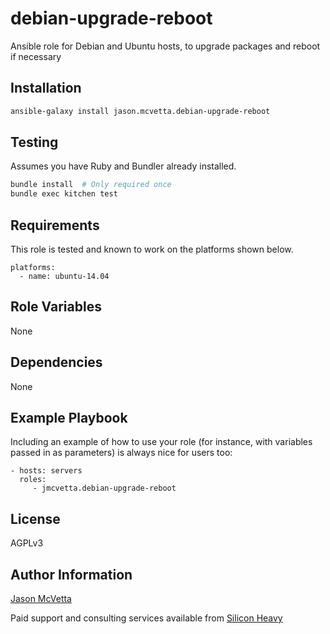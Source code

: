 debian-upgrade-reboot
=====================

Ansible role for Debian and Ubuntu hosts, to upgrade packages and reboot if necessary


Installation
------------

```bash
ansible-galaxy install jason.mcvetta.debian-upgrade-reboot
```


Testing
-------

Assumes you have Ruby and Bundler already installed.


```bash
bundle install  # Only required once
bundle exec kitchen test
```



Requirements
------------

This role is tested and known to work on the platforms shown below.

```
platforms:
  - name: ubuntu-14.04
```


Role Variables
--------------

None


Dependencies
------------

None


Example Playbook
----------------

Including an example of how to use your role (for instance, with variables passed in as parameters) is always nice for users too:

    - hosts: servers
      roles:
         - jmcvetta.debian-upgrade-reboot

License
-------

AGPLv3


Author Information
------------------

[Jason McVetta](mailto:jason.mcvetta@gmail.com)

Paid support and consulting services available from [Silicon
Heavy](http://siliconheavy.com)
